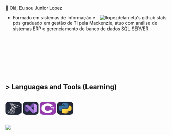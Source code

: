 👾 Olá, Eu sou Junior Lopez


<a href="https://github.com/eduhpereira">
 <img align="right" src="https://github-readme-stats.vercel.app/api?username=llopezdelanieta&show_icons=true&theme=dark&line_height=30" alt="llopezdelanieta's github stats"/>
</a>

- Formado em sistemas de informação e pós graduado em gestão de TI pela Mackenzie, atuo com análise de sistemas ERP e gerenciamento de banco de dados SQL SERVER.


<br><br><br><br><br><br><br>

## > Languages and Tools (Learning)
<div style="display: inline_block"><br>
  <a href="https://www.microsoft.com/en-us/sql-server" target="_blank"><img src="./icons/SqlServer-Dark.svg" alt="sql server" width="50" height="40"/></a>
  <a href="https://visualstudio.microsoft.com/" target="_blank"><img src="./icons/VisualStudio-Dark.svg" alt="Visual studio" width="50" height="40"/></a>
  <a href="https://docs.microsoft.com/fr-fr/dotnet/csharp/" target="_blank"><img src="./icons/CS.svg" alt="C#" width="50" height="40"/></a>
  <a href="https://www.python.org/" target="_blank"><img src="./icons/Python-Dark.svg" alt="Python" width="50" height="40"/></a>
</div>

##

<div>
  <a href="https://www.linkedin.com/in/luizlopezjr" target="_blank"><img src="https://img.shields.io/badge/-LinkedIn-%230077B5?style=for-the-badge&logo=linkedin&logoColor=white" target="_blank"></a> 
 </div>
